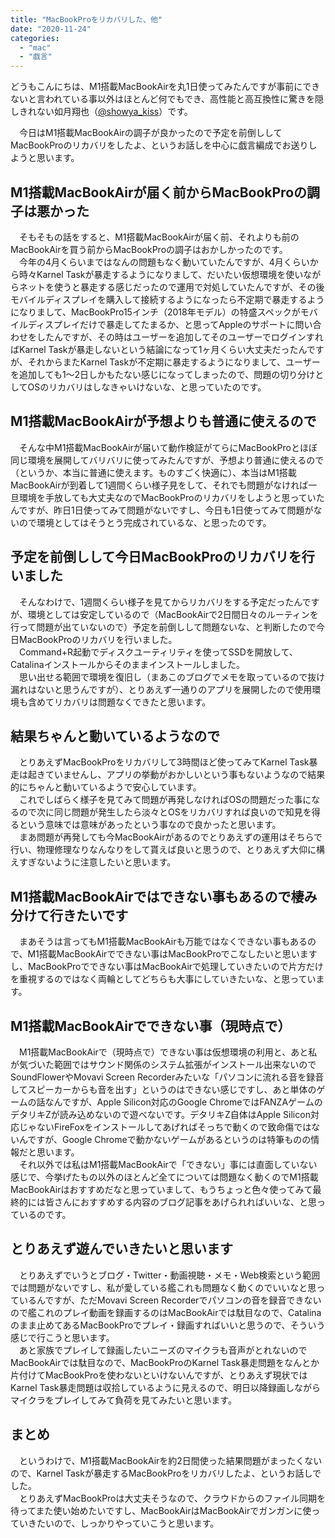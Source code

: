```yaml
---
title: "MacBookProをリカバリした、他"
date: "2020-11-24"
categories: 
  - "mac"
  - "戯言"
---
```


どうもこんにちは、M1搭載MacBookAirを丸1日使ってみたんですが事前にできないと言われている事以外はほとんど何でもでき、高性能と高互換性に驚きを隠しきれない如月翔也（[@showya\_kiss](http://twitter.com/showya_kiss)）です。  
  
　今日はM1搭載MacBookAirの調子が良かったので予定を前倒ししてMacBookProのリカバリをしたよ、というお話しを中心に戯言編成でお送りしようと思います。  

## M1搭載MacBookAirが届く前からMacBookProの調子は悪かった

　そもそもの話をすると、M1搭載MacBookAirが届く前、それよりも前のMacBookAirを買う前からMacBookProの調子はおかしかったのです。  
　今年の4月くらいまではなんの問題もなく動いていたんですが、4月くらいから時々Karnel Taskが暴走するようになりまして、だいたい仮想環境を使いながらネットを使うと暴走する感じだったので運用で対処していたんですが、その後モバイルディスプレイを購入して接続するようになったら不定期で暴走するようになりまして、MacBookPro15インチ（2018年モデル）の特盛スペックがモバイルディスプレイだけで暴走してたまるか、と思ってAppleのサポートに問い合わせをしたんですが、その時はユーザーを追加してそのユーザーでログインすればKarnel Taskが暴走しないという結論になって1ヶ月くらい大丈夫だったんですが、それからまたKarnel Taskが不定期に暴走するようになりまして、ユーザーを追加しても1〜2日しかもたない感じになってしまったので、問題の切り分けとしてOSのリカバリはしなきゃいけないな、と思っていたのです。  

## M1搭載MacBookAirが予想よりも普通に使えるので

　そんな中M1搭載MacBookAirが届いて動作検証がてらにMacBookProとほぼ同じ環境を展開してバリバリに使ってみたんですが、予想より普通に使えるので（というか、本当に普通に使えます。ものすごく快適に）、本当はM1搭載MacBookAirが到着して1週間くらい様子見をして、それでも問題がなければ一旦環境を手放しても大丈夫なのでMacBookProのリカバリをしようと思っていたんですが、昨日1日使ってみて問題がないですし、今日も1日使ってみて問題がないので環境としてはそうとう完成されているな、と思ったのです。  

## 予定を前倒しして今日MacBookProのリカバリを行いました

　そんなわけで、1週間くらい様子を見てからリカバリをする予定だったんですが、環境としては安定しているので（MacBookAirで2日間日々のルーティンを行って問題が出ていないので）予定を前倒しして問題ないな、と判断したので今日MacBookProのリカバリを行いました。  
　Command+R起動でディスクユーティリティを使ってSSDを開放して、Catalinaインストールからそのままインストールしました。  
　思い出せる範囲で環境を復旧し（まあこのブログでメモを取っているので抜け漏れはないと思うんですが）、とりあえず一通りのアプリを展開したので使用環境も含めてリカバリは問題なくできたと思います。  

## 結果ちゃんと動いているようなので

　とりあえずMacBookProをリカバリして3時間ほど使ってみてKarnel Task暴走は起きていませんし、アプリの挙動がおかしいという事もないようなので結果的にちゃんと動いているようで安心しています。  
　これでしばらく様子を見てみて問題が再発しなければOSの問題だった事になるので次に同じ問題が発生したら淡々とOSをリカバリすれば良いので知見を得るという意味では意味があったという事なので良かったと思います。  
　まあ問題が再発しても今MacBookAirがあるのでとりあえずの運用はそちらで行い、物理修理なりなんなりをして貰えば良いと思うので、とりあえず大仰に構えすぎないように注意したいと思います。  

## M1搭載MacBookAirではできない事もあるので棲み分けて行きたいです

　まあそうは言ってもM1搭載MacBookAirも万能ではなくできない事もあるので、M1搭載MacBookAirでできない事はMacBookProでこなしたいと思いますし、MacBookProでできない事はMacBookAirで処理していきたいので片方だけを重視するのではなく両輪としてどちらも大事にしていきたいな、と思っています。  

## M1搭載MacBookAirでできない事（現時点で）

　M1搭載MacBookAirで（現時点で）できない事は仮想環境の利用と、あと私が気づいた範囲ではサウンド関係のシステム拡張がインストール出来ないのでSoundFlowerやMovavi Screen Recorderみたいな「パソコンに流れる音を録音してスピーカーからも音を出す」というのはできない感じですし、あと単体のゲームの話なんですが、Apple Silicon対応のGoogle ChromeではFANZAゲームのデタリキZが読み込めないので遊べないです。デタリキZ自体はApple Silicon対応じゃないFireFoxをインストールしてあげればそっちで動くので致命傷ではないんですが、Google Chromeで動かないゲームがあるというのは特筆ものの情報だと思います。  
　それ以外では私はM1搭載MacBookAirで「できない」事には直面していない感じで、今挙げたもの以外のほとんど全てについては問題なく動くのでM1搭載MacBookAirはおすすめだなと思っていまして、もうちょっと色々使ってみて最終的には皆さんにおすすめする内容のブログ記事をあげられればいいな、と思っているのです。  

## とりあえず遊んでいきたいと思います

　とりあえずでいうとブログ・Twitter・動画視聴・メモ・Web検索という範囲では問題がないですし、私が愛している艦これも問題なく動くのでいいなと思っているんですが、ただMovavi Screen Recorderでパソコンの音を録音できないので艦これのプレイ動画を録画するのはMacBookAirでは駄目なので、Catalinaのまま止めてあるMacBookProでプレイ・録画すればいいと思うので、そういう感じで行こうと思います。  
　あと家族でプレイして録画したいニーズのマイクラも音声がとれないのでMacBookAirでは駄目なので、MacBookProのKarnel Task暴走問題をなんとか片付けてMacBookProを使わないといけないんですが、とりあえず現状ではKarnel Task暴走問題は収拾しているように見えるので、明日以降録画しながらマイクラをプレイしてみて負荷を見てみたいと思います。

## まとめ

　というわけで、M1搭載MacBookAirを約2日間使った結果問題がまったくないので、Karnel Taskが暴走するMacBookProをリカバリしたよ、というお話しでした。  
　とりあえずMacBookProは大丈夫そうなので、クラウドからのファイル同期を待ってまた使い始めたいですし、MacBookAirはMacBookAirでガンガンに使っていきたいので、しっかりやっていこうと思います。
